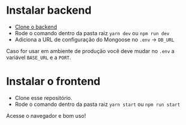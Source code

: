 # Instalar backend

- [Clone o backend](https://github.com/vagnercardosoweb/clone-instagram-backend)
- Rode o comando dentro da pasta raiz `yarn dev` ou `npm run dev`
- Adiciona a URL de configuração do Mongoose no `.env` -> `DB_URL`

Caso for usar em ambiente de produção você deve mudar no `.env` a variável `BASE_URL` e a `PORT`.

# Instalar o frontend

- Clone esse repositório.
- Rode o comando dentro da pasta raiz `yarn start` ou `npm run start`

Acesse o navegador e bom uso!
